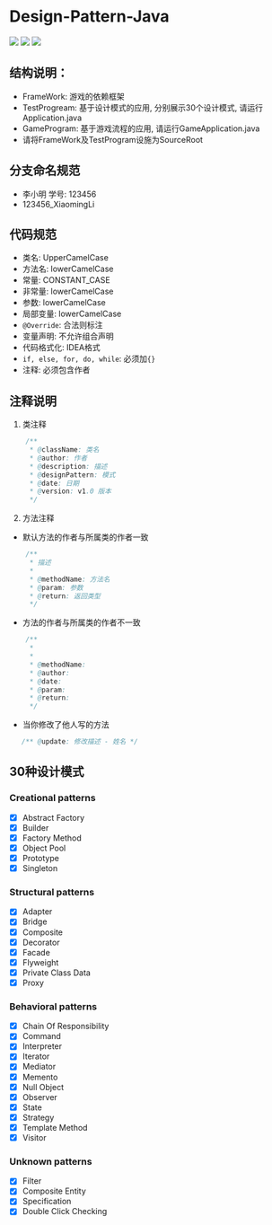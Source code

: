# Design-Pattern-Java

![](https://img.shields.io/badge/Language-Java-green)	![](https://img.shields.io/badge/Number%20of%20team-9-orange)  ![](https://img.shields.io/github/last-commit/YagoToasa/Design-Pattern-Java)
## 结构说明：
- FrameWork: 游戏的依赖框架
- TestProgream: 基于设计模式的应用, 分别展示30个设计模式, 请运行Application.java
- GameProgram: 基于游戏流程的应用, 请运行GameApplication.java
- 请将FrameWork及TestProgram设施为SourceRoot



## 分支命名规范
- 李小明 学号: 123456
- 123456_XiaomingLi



## 代码规范
- 类名: UpperCamelCase
- 方法名: lowerCamelCase
- 常量: CONSTANT_CASE
- 非常量: lowerCamelCase
- 参数: lowerCamelCase
- 局部变量: lowerCamelCase
- `@Override`: 合法则标注
- 变量声明: 不允许组合声明
- 代码格式化: IDEA格式
- `if, else, for, do, while`: 必须加`{}`
- 注释: 必须包含作者


## 注释说明
1. 类注释
```java
    /**
     * @className: 类名
     * @author: 作者
     * @description: 描述
     * @designPattern: 模式
     * @date: 日期
     * @version: v1.0 版本
     */
```
2. 方法注释
- 默认方法的作者与所属类的作者一致
```java
    /**
     * 描述
     * 
     * @methodName: 方法名
     * @param: 参数
     * @return: 返回类型
     */
```
- 方法的作者与所属类的作者不一致
```java
    /**
     * 
     * 
     * @methodName:
     * @author:
     * @date:  
     * @param: 
     * @return: 
     */
```
- 当你修改了他人写的方法
```java
   /** @update: 修改描述 - 姓名 */
```


## 30种设计模式
### Creational patterns

- [x] Abstract Factory
- [x] Builder
- [x] Factory Method
- [x] Object Pool
- [x] Prototype
- [x] Singleton

### Structural patterns

- [x] Adapter
- [x] Bridge
- [x] Composite
- [x] Decorator
- [x] Facade
- [x] Flyweight
- [x] Private Class Data
- [x] Proxy

### Behavioral patterns

- [x] Chain Of Responsibility
- [x] Command
- [x] Interpreter
- [x] Iterator
- [x] Mediator
- [x] Memento
- [x] Null Object
- [x] Observer
- [x] State
- [x] Strategy
- [x] Template Method
- [x] Visitor

### Unknown patterns

- [x] Filter 
- [x] Composite Entity 
- [x] Specification 
- [x] Double Click Checking 
